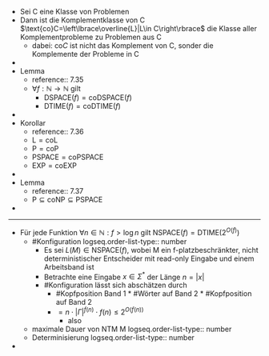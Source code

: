 - Sei C eine Klasse von Problemen
- Dann ist die Komplementklasse von C $\text{co}C=\left\lbrace\overline{L}|L\in C\right\rbrace$ die Klasse aller Komplementprobleme zu Problemen aus C
	- dabei: $\text{co}C$ ist nicht das Komplement von C, sonder die Komplemente der Probleme in C
-
- Lemma
	- reference:: 7.35
	- $\forall f:\mathbb{N}\rightarrow\mathbb{N}$ gilt
		- $\text{DSPACE}\left(f\right)=\text{coDSPACE}\left(f\right)$
		- $\text{DTIME}\left(f\right)=\text{coDTIME}\left(f\right)$
-
- Korollar
	- reference:: 7.36
	- $\text{L}=\text{coL}$
	- $\text{P}=\text{coP}$
	- $\text{PSPACE}=\text{coPSPACE}$
	- $\text{EXP}=\text{coEXP}$
-
- Lemma
	- reference:: 7.37
	- $\text{P}\subseteq\text{coNP}\subseteq\text{PSPACE}$
-
- ---
- Für jede Funktion $\forall n\in\mathbb{N}:f>\log n$ gilt $\text{NSPACE}\left(f\right)=\text{DTIME}\left(2^{O\left(f\right)}\right)$
	- \#Konfiguration
	  logseq.order-list-type:: number
		- Es sei $L\left(M\right)\in\text{NSPACE}\left(f\right)$, wobei M ein f-platzbeschränkter, nicht deterministischer Entscheider mit read-only Eingabe und einem Arbeitsband ist
		- Betrachte eine Eingabe $x\in\Sigma^{\ast}$ der Länge $n=\left|x\right|$
		- \#Konfiguration lässt sich abschätzen durch
			- \#Kopfposition Band 1 * \#Wörter auf Band 2 * \#Kopfposition auf Band 2
			- $=n\cdot\left|\Gamma\right|^{f\left(n\right)}\cdot f\left(n\right)\leq2^{O\left(f\left(n\right)\right)}$
				- also
	- maximale Dauer von NTM M
	  logseq.order-list-type:: number
	- Determinisierung
	  logseq.order-list-type:: number
-